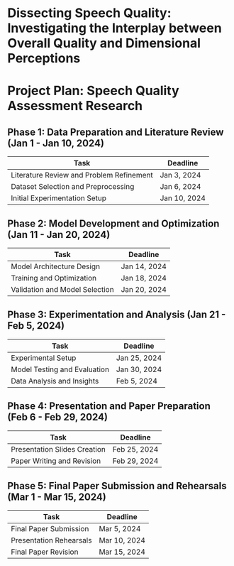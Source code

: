 # Dissecting Speech Quality: Investigating the Interplay between Overall Quality and Dimensional Perceptions

# Project Plan: Speech Quality Assessment Research

## Phase 1: Data Preparation and Literature Review (Jan 1 - Jan 10, 2024)
| Task                                   | Deadline        |
|----------------------------------------|------------------|
| Literature Review and Problem Refinement | Jan 3, 2024 |
| Dataset Selection and Preprocessing   | Jan 6, 2024 |
| Initial Experimentation Setup          | Jan 10, 2024 |

## Phase 2: Model Development and Optimization (Jan 11 - Jan 20, 2024)
| Task                                   | Deadline        |
|----------------------------------------|------------------|
| Model Architecture Design              | Jan 14, 2024 |
| Training and Optimization              | Jan 18, 2024 |
| Validation and Model Selection         | Jan 20, 2024 |

## Phase 3: Experimentation and Analysis (Jan 21 - Feb 5, 2024)
| Task                                   | Deadline        |
|----------------------------------------|------------------|
| Experimental Setup                     | Jan 25, 2024 |
| Model Testing and Evaluation           | Jan 30, 2024 |
| Data Analysis and Insights             | Feb 5, 2024 |

## Phase 4: Presentation and Paper Preparation (Feb 6 - Feb 29, 2024)
| Task                                   | Deadline        |
|----------------------------------------|------------------|
| Presentation Slides Creation           | Feb 25, 2024 |
| Paper Writing and Revision             | Feb 29, 2024 |

## Phase 5: Final Paper Submission and Rehearsals (Mar 1 - Mar 15, 2024)
| Task                                   | Deadline        |
|----------------------------------------|------------------|
| Final Paper Submission                 | Mar 5, 2024 |
| Presentation Rehearsals                | Mar 10, 2024 |
| Final Paper Revision                   | Mar 15, 2024 |
